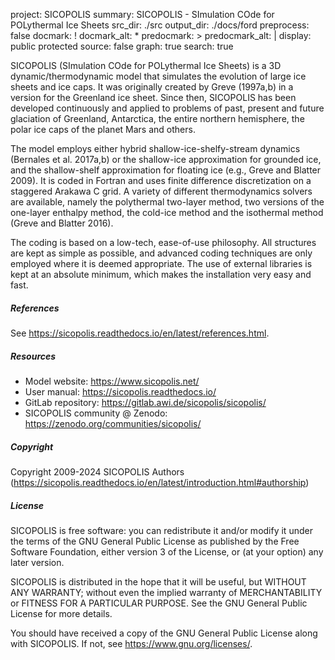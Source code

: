 project: SICOPOLIS
summary: SICOPOLIS - SImulation COde for POLythermal Ice Sheets
src_dir: ./src
output_dir: ./docs/ford
preprocess: false
docmark: !
docmark_alt: *
predocmark: >
predocmark_alt: |
display: public
         protected
source: false
graph: true
search: true

SICOPOLIS (SImulation COde for POLythermal Ice Sheets) is a 3D dynamic/thermodynamic model that simulates the evolution of large ice sheets and ice caps. It was originally created by Greve (1997a,b) in a version for the Greenland ice sheet. Since then, SICOPOLIS has been developed continuously and applied to problems of past, present and future glaciation of Greenland, Antarctica, the entire northern hemisphere, the polar ice caps of the planet Mars and others.

The model employs either hybrid shallow-ice-shelfy-stream dynamics (Bernales et al. 2017a,b) or the shallow-ice approximation for grounded ice, and the shallow-shelf approximation for floating ice (e.g., Greve and Blatter 2009). It is coded in Fortran and uses finite difference discretization on a staggered Arakawa C grid. A variety of different thermodynamics solvers are available, namely the polythermal two-layer method, two versions of the one-layer enthalpy method, the cold-ice method and the isothermal method (Greve and Blatter 2016).

The coding is based on a low-tech, ease-of-use philosophy. All structures are kept as simple as possible, and advanced coding techniques are only employed where it is deemed appropriate. The use of external libraries is kept at an absolute minimum, which makes the installation very easy and fast.

##### References

See <https://sicopolis.readthedocs.io/en/latest/references.html>.

##### Resources

- Model website: <https://www.sicopolis.net/>  
- User manual: <https://sicopolis.readthedocs.io/>  
- GitLab repository: <https://gitlab.awi.de/sicopolis/sicopolis/>  
- SICOPOLIS community @ Zenodo: <https://zenodo.org/communities/sicopolis/>

##### Copyright

Copyright 2009-2024 SICOPOLIS Authors  
(<https://sicopolis.readthedocs.io/en/latest/introduction.html#authorship>)

##### License

SICOPOLIS is free software: you can redistribute it and/or modify it under the terms of the GNU General Public License as published by the Free Software Foundation, either version 3 of the License, or (at your option) any later version.

SICOPOLIS is distributed in the hope that it will be useful, but WITHOUT ANY WARRANTY; without even the implied warranty of MERCHANTABILITY or FITNESS FOR A PARTICULAR PURPOSE. See the GNU General Public License for more details.

You should have received a copy of the GNU General Public License along with SICOPOLIS. If not, see <https://www.gnu.org/licenses/>.
